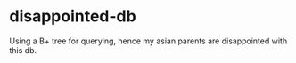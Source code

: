 # disappointed-db
Using a B+ tree for querying, hence my asian parents are disappointed with this db.
